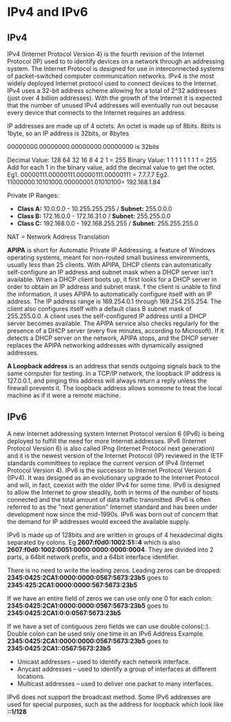 # IPv4 and IPv6

## IPv4

IPv4 (Internet Protocol Version 4) is the fourth revision of the Internet Protocol (IP) used to to identify devices on a network through an addressing system. The Internet Protocol is designed for use in interconnected systems of packet-switched computer communication networks. IPv4 is the most widely deployed Internet protocol used to connect devices to the Internet. IPv4 uses a 32-bit address scheme allowing for a total of 2^32 addresses (just over 4 billion addresses). With the growth of the Internet it is expected that the number of unused IPv4 addresses will eventually run out because every device that connects to the Internet requires an address.

IP addresses are made up of 4 octets. An octet is made up of 8bits. 8bits is 1byte, so an IP address is 32bits, or 8bytes

00000000.00000000.00000000.00000000 is 32bits

Decimal Value: 128 64 32 16 8 4 2 1 = 255 Binary Value: 1 1 1 1 1 1 1 1 = 255 Add for each 1 in the binary value, add the decimal value to get the octet. Eg1. 00000111.00000111.00000111.00000111 = 7.7.7.7 Eg2. 11000000.10101000.00000001.01010100= 192.168.1.84

Private IP Ranges:

* **Class A:** 10.0.0.0 - 10.255.255.255 / **Subnet:** 255.0.0.0
* **Class B:** 172.16.0.0 - 172.16.31.0 / **Subnet:** 255.255.0.0
* **Class C:** 192.168.0.0 - 192.168.255.255 / **Subnet:** 255.255.255.0

NAT = Network Address Translation

**APIPA** is short for Automatic Private IP Addressing, a feature of Windows operating systems, meant for non-routed small business environments, usually less than 25 clients. With APIPA, DHCP clients can automatically self-configure an IP address and subnet mask when a DHCP server isn't available. When a DHCP client boots up, it first looks for a DHCP server in order to obtain an IP address and subnet mask. f the client is unable to find the information, it uses APIPA to automatically configure itself with an IP address. The IP address range is 169.254.0.1 through 169.254.255.254. The client also configures itself with a default class B subnet mask of 255.255.0.0. A client uses the self-configured IP address until a DHCP server becomes available. The APIPA service also checks regularly for the presence of a DHCP server (every five minutes, according to Microsoft). If it detects a DHCP server on the network, APIPA stops, and the DHCP server replaces the APIPA networking addresses with dynamically assigned addresses.

**A Loopback address** is an address that sends outgoing signals back to the same computer for testing. In a TCP/IP network, the loopback IP address is 127.0.0.1, and pinging this address will always return a reply unless the firewall prevents it. The loopback address allows someone to treat the local machine as if it were a remote machine.

## IPv6

A new Internet addressing system Internet Protocol version 6 (IPv6) is being deployed to fulfill the need for more Internet addresses. IPv6 (Internet Protocol Version 6) is also called IPng (Internet Protocol next generation) and it is the newest version of the Internet Protocol (IP) reviewed in the IETF standards committees to replace the current version of IPv4 (Internet Protocol Version 4). IPv6 is the successor to Internet Protocol Version 4 (IPv4). It was designed as an evolutionary upgrade to the Internet Protocol and will, in fact, coexist with the older IPv4 for some time. IPv6 is designed to allow the Internet to grow steadily, both in terms of the number of hosts connected and the total amount of data traffic transmitted. IPv6 is often referred to as the "next generation" Internet standard and has been under development now since the mid-1990s. IPv6 was born out of concern that the demand for IP addresses would exceed the available supply.

IPv6 is made up of 128bits and are written in groups of 4 hexadecimal digits separated by colons. Eg **2607:f0d0:1002:51::4** which is also **2607:f0d0:1002:0051:0000:0000:0000:0004**. They are divided into 2 parts, a 64bit network prefix, and a 64bit interface identifier.

There is no need to write the leading zeros. Leading zeros can be dropped: **2345:0425:2CA1:0000:0000:0567:5673:23b5** goes to **2345:425:2CA1:0000:0000:567:5673:23b5**

If we have an entire field of zeros we can use only one 0 for each colon: **2345:0425:2CA1:0000:0000:0567:5673:23b5** goes to **2345:0425:2CA1:0:0:0567:5673:23b5**

If we have a set of contiguous zero fields we can use double colons(::). Double colon can be used only one time in an IPv6 Address Example. **2345:0425:2CA1:0000:0000:0567:5673:23b5** goes to **2345:0425:2CA1::0567:5673:23b5**

* Unicast addresses – used to identify each network interface.
* Anycast addresses – used to identify a group of interfaces at different locations.
* Multicast addresses – used to deliver one packet to many interfaces.

IPv6 does not support the broadcast method. Some IPv6 addresses are used for special purposes, such as the address for loopback which look like **::1/128**
